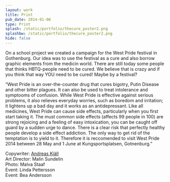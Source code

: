 ```yaml
---
layout: work
title: Print
pub_date: 2014-01-06
type: Print
splash: /static/portfolio/thecure_poster2.png
splashbw: /static/portfolio/thecure_poster2.png
hide: false
---
```

On a school project we created a campaign for the West Pride festival in Gothenburg. Our idea was to use the festival as a cure and also borrow graphic elements from the medicin world. There are still today some people that thinks HBTQ-people need to be cured. We believe that is crazy and if you think that way YOU need to be cured! Maybe by a festival? 


“West Pride is an over-the-counter drug that cures bigotry, Putin Disease and other bitter plagues. It can also be used to treat intolerance and symptooms of confusion. While West Pride is effective against serious problems, it also relieves everyday worries, such as boredom and irritation; it lightens up a bad day and it works as an antidepressant. Like all medicines, West Pride can cause side effects, particularly when you first start taking it.
    The must common side effects (affects 99 people in 100) are strong rejoicing and a feeling of easy intoxication, you can be caught off guard by a sudden urge to dance. There is a clear risk that perfectly healthy people develop a side effect addiction. The only way to get rid of the temptation is to yield to it. Therefore it is reccomended to visit West Pride 2014 between 28 May and 1 June at Kungsportsplatsen, Gotnenburg.”


 Copywriter: [Andreas Kjäll](mailto:andreaskjall@gmail.com) <br>
 Art Director: Malin Sundelin <br>
 Photo: Malva Staaf <br>
 Event: Linda Pettersson <br>
 Event: Bea Andersson
